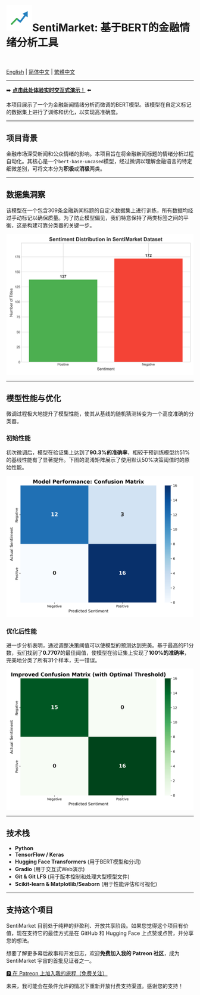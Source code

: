 <img src="graphs/sentimarket_logo.png" alt="SentiMarket Logo" width="70" align="left">

# SentiMarket: 基于BERT的金融情绪分析工具
<br>

[English](README.md) | [简体中文](README_zh-CN.md) | [繁體中文](README_zh-HK.md)

---

➡️ **[点击此处体验实时交互式演示！](https://huggingface.co/spaces/charlieskyward/SentiMarket)** ⬅️

本项目展示了一个为金融新闻情绪分析而微调的BERT模型。该模型在自定义标记的数据集上进行了训练和优化，以实现高准确度。

---

## 项目背景

金融市场深受新闻和公众情绪的影响。本项目旨在将金融新闻标题的情绪分析过程自动化。其核心是一个`bert-base-uncased`模型，经过微调以理解金融语言的特定细微差别，可将文本分为**积极**或**消极**两类。

---

## 数据集洞察

该模型在一个包含309条金融新闻标题的自定义数据集上进行训练，所有数据均经过手动标记以确保质量。为了防止模型偏见，我们特意保持了两类标签之间的平衡，这是构建可靠分类器的关键一步。

![数据集分布图](graphs/sentiment_distribution.png)

---

## 模型性能与优化

微调过程极大地提升了模型性能，使其从基线的随机猜测转变为一个高度准确的分类器。

### 初始性能
初次微调后，模型在验证集上达到了**90.3%的准确率**，相较于预训练模型约51%的基线性能有了显著提升。下图的混淆矩阵展示了使用默认50%决策阈值时的原始性能。

![初始混淆矩阵](graphs/confusion_matrix.png)

### 优化后性能
进一步分析表明，通过调整决策阈值可以使模型的预测达到完美。基于最高的F1分数，我们找到了**0.7707**的最佳阈值，使模型在验证集上实现了**100%的准确率**，完美地分类了所有31个样本，无一错误。

![优化后的混淆矩阵](graphs/improved_confusion_matrix.png)

---

## 技术栈

* **Python**
* **TensorFlow / Keras**
* **Hugging Face Transformers** (用于BERT模型和分词)
* **Gradio** (用于交互式Web演示)
* **Git & Git LFS** (用于版本控制和处理大型模型文件)
* **Scikit-learn & Matplotlib/Seaborn** (用于性能评估和可视化)

---

## 支持这个项目

SentiMarket 目前处于纯粹的非盈利、开放共享阶段。如果您觉得这个项目有价值，现在支持它的最佳方式是在 GitHub 和 Hugging Face 上点赞或点赞，并分享您的想法。

想要了解更多幕后故事和开发日志，欢迎**免费加入我的 Patreon 社区**，成为 SentiMarket 宇宙的首批见证者之一。

[🅿️ 在 Patreon 上加入我的旅程（免费关注）](https://www.patreon.com/CharlieSkyward)

未来，我可能会在条件允许的情况下重新开放付费支持渠道。感谢您的支持！
